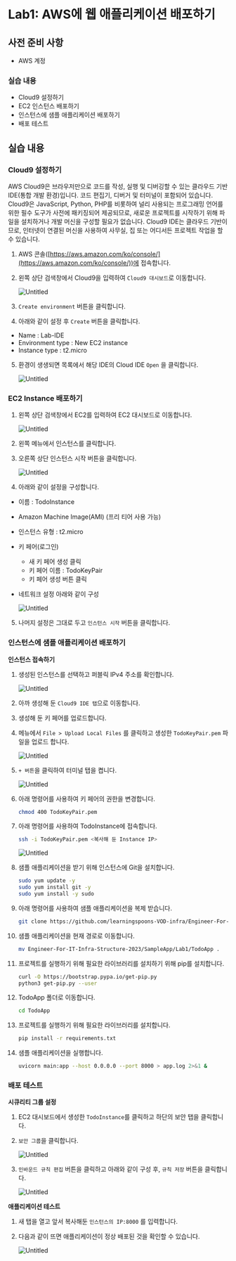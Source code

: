 # Lab1: AWS에 웹 애플리케이션 배포하기

## 사전 준비 사항

- AWS 계정

### 실습 내용

- Cloud9 설정하기
- EC2 인스턴스 배포하기
- 인스턴스에 샘플 애플리케이션 배포하기
- 배포 테스트

## 실습 내용

### Cloud9 설정하기

AWS Cloud9은 브라우저만으로 코드를 작성, 실행 및 디버깅할 수 있는 클라우드 기반 IDE(통합 개발 환경)입니다. 코드 편집기, 디버거 및 터미널이 포함되어 있습니다. Cloud9은 JavaScript, Python, PHP를 비롯하여 널리 사용되는 프로그래밍 언어를 위한 필수 도구가 사전에 패키징되어 제공되므로, 새로운 프로젝트를 시작하기 위해 파일을 설치하거나 개발 머신을 구성할 필요가 없습니다. Cloud9 IDE는 클라우드 기반이므로, 인터넷이 연결된 머신을 사용하여 사무실, 집 또는 어디서든 프로젝트 작업을 할 수 있습니다.

1. AWS 콘솔([https://aws.amazon.com/ko/console/](https://aws.amazon.com/ko/console/))에 접속합니다.
2. 왼쪽 상단 검색창에서 Cloud9을 입력하여 `Cloud9 대시보드`로 이동합니다.
    
    ![Untitled](images/Untitled.png)
    
3. `Create environment` 버튼을 클릭합니다.
4. 아래와 같이 설정 후 `Create` 버튼을 클릭합니다.
- Name : Lab-IDE
- Environment type : New EC2 instance
- Instance type : t2.micro
5. 환경이 생생되면 목록에서 해당 IDE의 Cloud IDE `Open` 을 클릭합니다.
    
    ![Untitled](images/Untitled%201.png)
    

### EC2 Instance 배포하기

1. 왼쪽 상단 검색창에서 EC2를 입력하여 EC2 대시보드로 이동합니다.
    
    ![Untitled](images/Untitled%202.png)
    
2. 왼쪽 메뉴에서 인스턴스를 클릭합니다.
3. 오른쪽 상단 인스턴스 시작 버튼을 클릭합니다.
    
    ![Untitled](images/Untitled%203.png)
    
4. 아래와 같이 설정을 구성합니다.
- 이름 : TodoInstance
- Amazon Machine Image(AMI) (프리 티어 사용 가능)
- 인스턴스 유형 : t2.micro
- 키 페어(로그인)
    - 새 키 페어 생성 클릭
    - 키 페어 이름 : TodoKeyPair
    - 키 페어 생성 버튼 클릭
- 네트워크 설정 아래와 같이 구성
    
    ![Untitled](images/Untitled%204.png)
    
5. 나머지 설정은 그대로 두고 `인스턴스 시작` 버튼을 클릭합니다.

### 인스턴스에 샘플 애플리케이션 배포하기

**인스턴스 접속하기**

1. 생성된 인스턴스를 선택하고 퍼블릭 IPv4 주소를 확인합니다.
    
    ![Untitled](images/Untitled%205.png)
    
2. 아까 생성해 둔 `Cloud9 IDE 탭`으로 이동합니다. 
3. 생성해 둔 키 페어를 업로드합니다.
4. 메뉴에서 `File > Upload Local Files` 를 클릭하고 생성한 `TodoKeyPair.pem` 파일을 업로드 합니다.
    
    ![Untitled](images/Untitled%206.png)
    
5. `+ 버튼`을 클릭하여 터미널 탭을 켭니다.
    
    ![Untitled](images/Untitled%207.png)
    

6. 아래 명령어를 사용하여 키 페어의 권한을 변경합니다.

    ```bash
    chmod 400 TodoKeyPair.pem
    ```

7. 아래 명령어를 사용하여 TodoInstance에 접속합니다.

    ```bash
    ssh -i TodoKeyPair.pem <복사해 둔 Instance IP>
    ```

    ![Untitled](images/Untitled%208.png)

8. 샘플 애플리케이션을 받기 위해 인스턴스에 Git을 설치합니다.

    ```bash
    sudo yum update -y
    sudo yum install git -y
    sudo yum install -y sudo
    ```

9. 아래 명령어를 사용하여 샘플 애플리케이션을 복제 받습니다.

    ```bash
    git clone https://github.com/learningspoons-VOD-infra/Engineer-For-IT-Infra-Structure-2023.git
    ```

10. 샘플 애플리케이션을 현재 경로로 이동합니다.

    ```bash
    mv Engineer-For-IT-Infra-Structure-2023/SampleApp/Lab1/TodoApp .
    ```

11. 프로젝트를 실행하기 위해 필요한 라이브러리를 설치하기 위해 pip를 설치합니다.

    ```bash
    curl -O https://bootstrap.pypa.io/get-pip.py
    python3 get-pip.py --user
    ```

12. TodoApp 폴더로 이동합니다.

    ```bash
    cd TodoApp
    ```

13. 프로젝트를 실행하기 위해 필요한 라이브러리를 설치합니다.

    ```bash
    pip install -r requirements.txt
    ```

14. 샘플 애플리케이션을 실행합니다.

    ```bash
    uvicorn main:app --host 0.0.0.0 --port 8000 > app.log 2>&1 &
    ```

### 배포 테스트

**시큐리티 그룹 설정**

1. EC2 대시보드에서 생성한 `TodoInstance`를 클릭하고 하단의 보안 탭을 클릭합니다.
2. `보안 그룹`을 클릭합니다.
    
    ![Untitled](images/Untitled%209.png)
    

3. `인바운드 규칙 편집` 버튼을 클릭하고 아래와 같이 구성 후, `규칙 저장` 버튼을 클릭합니다.
    
    ![Untitled](images/Untitled%2010.png)
    

**애플리케이션 테스트**

1. 새 탭을 열고 앞서 복사해둔 `인스턴스의 IP:8000` 를 입력합니다.
2. 다음과 같이 뜨면 애플리케이션이 정상 배포된 것을 확인할 수 있습니다.
    
    ![Untitled](images/Untitled%2011.png)